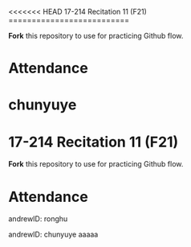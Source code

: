 \<\<\<\<\<\<\< HEAD 17-214 Recitation 11 (F21) ==========================

**Fork** this repository to use for practicing Github flow.

Attendance
==========

chunyuye
========

17-214 Recitation 11 (F21)
==========================

**Fork** this repository to use for practicing Github flow.

Attendance
==========

andrewID: ronghu

andrewID: chunyuye aaaaa
